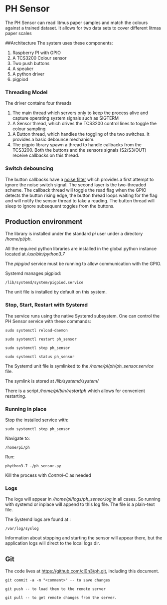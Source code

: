 # PH Sensor
The PH Sensor can read litmus paper samples and match the colours against a trained dataset. It allows for two data sets to cover different litmas paper scales

##Architecture
The system uses these components: 
1. Raspberry PI with GPIO
2. A TCS3200 Colour sensor
3. Two push buttons
4. A speaker
5. A python driver
6. pigpiod

### Threading Model
The driver contains four threads
1. The main thread which servers only to keep the process alive and capture operating system signals such as SIGTERM
2. A Sensor thread, which drives the TCS3200 control lines to toggle the colour sampling
3. A Button thread, which handles the toggling of the two switches. It provides a basic debounce mechanism.
4. The pigpio library spawn a thread to handle callbacks from the TCS3200. Both the buttons and the sensors signals (S2/S3/OUT) receive callbacks on this thread.

### Switch debouncing
The button callbacks have a [noise filter](http://abyz.me.uk/rpi/pigpio/python.html#set_noise_filter) which provides a first attempt to ignore the noise switch signal. 
The second layer is the two-threaded scheme. The callback thread will toggle the read flag when the GPIO detects the button rising edge, the button thread loops waiting for the flag and will notify the sensor thread to take a reading. The button thread will sleep to ignore subsequent toggles from the buttons. 

## Production environment
The library is installed under the standard *pi* user under a directory */home/pi/ph*.

All the required python libraries are installed in the global python instance located at */usr/bin/python3.7*

The *pipgiod* service must be running to allow communication with the GPIO.

Systemd manages pigpiod: 

```console
/lib/systemd/system/pigpiod.service
```

The unit file is installed by default on this system.

### Stop, Start, Restart with Systemd

The service runs using the native Systemd subsystem. One can control the PH Sensor service with these commands: 

```console
sudo systemctl reload-daemon

sudo systemctl restart ph_sensor

sudo systemctl stop ph_sensor

sudo systemctl status ph_sensor
```

The Systemd unit file is symlinked to the */home/pi/ph/ph_sensor.service* file. 

The symlink is stored at */lib/systemd/system/*

There is a script */home/pi/bin/restartph* which allows for convenient restarting. 

### Running in place 

Stop the installed service with: 
```console
sudo systemctl stop ph_sensor
```

Navigate to: 
```console
/home/pi/ph
```

Run:
```console
phython3.7 ./ph_sensor.py
```

Kill the process with *Control-C* as needed


### Logs

The logs will appear in */home/pi/logs/ph_sensor.log* in all cases. So running with systemd or inplace will append to this log file. The file is a plain-text file.

The Systemd logs are found at : 

```console
/var/log/syslog
```

Information about stopping and starting the sensor will appear there, but the application logs will direct to the local logs dir.

## Git

The code lives at https://github.com/cl0n3/ph.git, including this document.

```console
git commit -a -m "<comment>" -- to save changes

git push -- to load them to the remote server 

git pull -- to get remote changes from the server.
```


